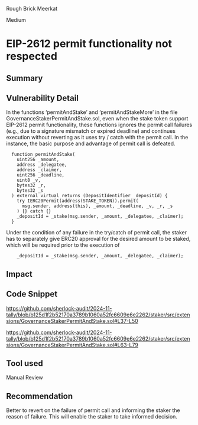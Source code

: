 Rough Brick Meerkat

Medium

# EIP-2612 permit functionality not respected

## Summary

## Vulnerability Detail
In the functions ‘permitAndStake’ and ‘permitAndStakeMore’ in the file GovernanceStakerPermitAndStake.sol, even when the stake token support EIP-2612 permit functionality, these functions ignores the permit call failures (e.g., due to a signature mismatch or expired deadline) and continues execution without reverting as it uses try / catch with the permit call. In the instance, the basic purpose and advantage of permit call is defeated.

```solidity
  function permitAndStake(
    uint256 _amount,
    address _delegatee,
    address _claimer,
    uint256 _deadline,
    uint8 _v,
    bytes32 _r,
    bytes32 _s
  ) external virtual returns (DepositIdentifier _depositId) {
    try IERC20Permit(address(STAKE_TOKEN)).permit(
      msg.sender, address(this), _amount, _deadline, _v, _r, _s
    ) {} catch {}
    _depositId = _stake(msg.sender, _amount, _delegatee, _claimer);
  }
```
Under the condition of any failure in the try/catch of permit call, the staker has to separately give ERC20 approval for the desired amount to be staked, which will be required prior to the execution of 
```solidity
    _depositId = _stake(msg.sender, _amount, _delegatee, _claimer);
```

## Impact

## Code Snippet
https://github.com/sherlock-audit/2024-11-tally/blob/b125d1f2b52170a3789b1060a52fc6609e6e2262/staker/src/extensions/GovernanceStakerPermitAndStake.sol#L37-L50

https://github.com/sherlock-audit/2024-11-tally/blob/b125d1f2b52170a3789b1060a52fc6609e6e2262/staker/src/extensions/GovernanceStakerPermitAndStake.sol#L63-L79
## Tool used

Manual Review

## Recommendation
Better to revert on the failure of permit call and informing the staker the reason of failure. This will enable the staker to take informed decision.